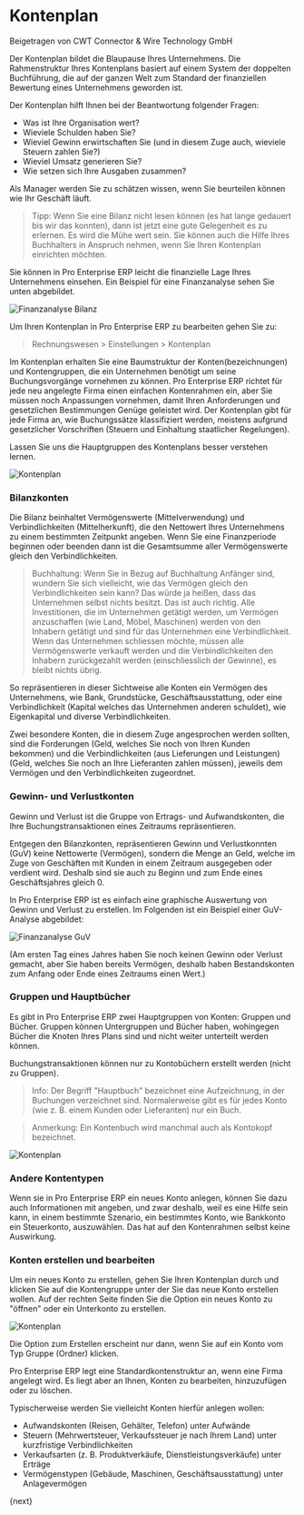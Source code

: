 # Kontenplan
<span class="text-muted contributed-by">Beigetragen von CWT Connector & Wire Technology GmbH</span>

Der Kontenplan bildet die Blaupause Ihres Unternehmens. Die Rahmenstruktur Ihres Kontenplans basiert auf einem System der doppelten Buchführung, die auf der ganzen Welt zum Standard der finanziellen Bewertung eines Unternehmens geworden ist.

Der Kontenplan hilft Ihnen bei der Beantwortung folgender Fragen:

* Was ist Ihre Organisation wert?
* Wieviele Schulden haben Sie?
* Wieviel Gewinn erwirtschaften Sie (und in diesem Zuge auch, wieviele Steuern zahlen Sie?)
* Wieviel Umsatz generieren Sie?
* Wie setzen sich Ihre Ausgaben zusammen?

Als Manager werden Sie zu schätzen wissen, wenn Sie beurteilen können wie Ihr Geschäft läuft.

> Tipp: Wenn Sie eine Bilanz nicht lesen können (es hat lange gedauert bis wir das konnten), dann ist jetzt eine gute Gelegenheit es zu erlernen. Es wird die Mühe wert sein. Sie können auch die Hilfe Ihres Buchhalters in Anspruch nehmen, wenn Sie Ihren Kontenplan einrichten möchten.

Sie können in Pro Enterprise ERP leicht die finanzielle Lage Ihres Unternehmens einsehen. Ein Beispiel für eine Finanzanalyse sehen Sie unten abgebildet.

<img class="screenshot" alt="Finanzanalyse Bilanz" src="/docs/assets/img/accounts/financial-analytics-bl.png">

Um Ihren Kontenplan in Pro Enterprise ERP zu bearbeiten gehen Sie zu:

> Rechnungswesen > Einstellungen > Kontenplan

Im Kontenplan erhalten Sie eine Baumstruktur der Konten(bezeichnungen) und Kontengruppen, die ein Unternehmen benötigt um seine Buchungsvorgänge vornehmen zu können. Pro Enterprise ERP richtet für jede neu angelegte Firma einen einfachen Kontenrahmen ein, aber Sie müssen noch Anpassungen vornehmen, damit Ihren Anforderungen und gesetzlichen Bestimmungen Genüge geleistet wird. Der Kontenplan gibt für jede Firma an, wie Buchungssätze klassifiziert werden, meistens aufgrund gesetzlicher Vorschriften (Steuern und Einhaltung staatlicher Regelungen).

Lassen Sie uns die Hauptgruppen des Kontenplans besser verstehen lernen.

<img class="screenshot" alt="Kontenplan" src="/docs/assets/img/accounts/chart-of-accounts-1.png">

### Bilanzkonten

Die Bilanz beinhaltet Vermögenswerte (Mittelverwendung) und Verbindlichkeiten (Mittelherkunft), die den Nettowert Ihres Unternehmens zu einem bestimmten Zeitpunkt angeben. Wenn Sie eine Finanzperiode beginnen oder beenden dann ist die Gesamtsumme aller Vermögenswerte gleich den Verbindlichkeiten.

> Buchhaltung: Wenn Sie in Bezug auf Buchhaltung Anfänger sind, wundern Sie sich vielleicht, wie das Vermögen gleich den Verbindlichkeiten sein kann? Das würde ja heißen, dass das Unternehmen selbst nichts besitzt. Das ist auch richtig. Alle Investitionen, die im Unternehmen getätigt werden, um Vermögen anzuschaffen (wie Land, Möbel, Maschinen) werden von den Inhabern getätigt und sind für das Unternehmen eine Verbindlichkeit. Wenn das Unternehmen schliessen möchte, müssen alle Vermögenswerte verkauft werden und die Verbindlichkeiten den Inhabern zurückgezahlt werden (einschliesslich der Gewinne), es bleibt nichts übrig.

So repräsentieren in dieser Sichtweise alle Konten ein Vermögen des Unternehmens, wie Bank, Grundstücke, Geschäftsausstattung, oder eine Verbindlichkeit (Kapital welches das Unternehmen anderen schuldet), wie Eigenkapital und diverse Verbindlichkeiten.

Zwei besondere Konten, die in diesem Zuge angesprochen werden sollten, sind die Forderungen (Geld, welches Sie noch von Ihren Kunden bekommen) und die Verbindlichkeiten (aus Lieferungen und Leistungen) (Geld, welches Sie noch an Ihre Lieferanten zahlen müssen), jeweils dem Vermögen und den Verbindlichkeiten zugeordnet.

### Gewinn- und Verlustkonten

Gewinn und Verlust ist die Gruppe von Ertrags- und Aufwandskonten, die Ihre Buchungstransaktionen eines Zeitraums repräsentieren.

Entgegen den Bilanzkonten, repräsentieren Gewinn und Verlustkonnten (GuV) keine Nettowerte (Vermögen), sondern die Menge an Geld, welche im Zuge von Geschäften mit Kunden in einem Zeitraum ausgegeben oder verdient wird. Deshalb sind sie auch zu Beginn und zum Ende eines Geschäftsjahres gleich 0.

In Pro Enterprise ERP ist es einfach eine graphische Auswertung von Gewinn und Verlust zu erstellen. Im Folgenden ist ein Beispiel einer GuV-Analyse abgebildet:

<img class="screenshot" alt="Finanzanalyse GuV" src="/docs/assets/img/accounts/financial-analytics-pl.png">

(Am ersten Tag eines Jahres haben Sie noch keinen Gewinn oder Verlust gemacht, aber Sie haben bereits Vermögen, deshalb haben Bestandskonten zum Anfang oder Ende eines Zeitraums einen Wert.)

### Gruppen und Hauptbücher

Es gibt in Pro Enterprise ERP zwei Hauptgruppen von Konten: Gruppen und Bücher. Gruppen können Untergruppen und Bücher haben, wohingegen Bücher die Knoten Ihres Plans sind und nicht weiter unterteilt werden können.

Buchungstransaktionen können nur zu Kontobüchern erstellt werden (nicht zu Gruppen).

> Info: Der Begriff "Hauptbuch" bezeichnet eine Aufzeichnung, in der Buchungen verzeichnet sind. Normalerweise gibt es für jedes Konto (wie z. B. einem Kunden oder Lieferanten) nur ein Buch.

> Anmerkung: Ein Kontenbuch wird manchmal auch als Kontokopf bezeichnet.

<img class="screenshot" alt="Kontenplan" src="/docs/assets/img/accounts/chart-of-accounts-2.png">

### Andere Kontentypen

Wenn sie in Pro Enterprise ERP ein neues Konto anlegen, können Sie dazu auch Informationen mit angeben, und zwar deshalb, weil es eine Hilfe sein kann, in einem bestimmte Szenario, ein bestimmtes Konto, wie Bankkonto ein Steuerkonto, auszuwählen. Das hat auf den Kontenrahmen selbst keine Auswirkung.

### Konten erstellen und bearbeiten

Um ein neues Konto zu erstellen, gehen Sie Ihren Kontenplan durch und klicken Sie auf die Kontengruppe unter der Sie das neue Konto erstellen wollen. Auf der rechten Seite finden Sie die Option ein neues Konto zu "öffnen" oder ein Unterkonto zu erstellen.

<img class="screenshot" alt="Kontenplan" src="/docs/assets/img/accounts/chart-of-accounts-3.png">

Die Option zum Erstellen erscheint nur dann, wenn Sie auf ein Konto vom Typ Gruppe (Ordner) klicken.

Pro Enterprise ERP legt eine Standardkontenstruktur an, wenn eine Firma angelegt wird. Es liegt aber an Ihnen, Konten zu bearbeiten, hinzuzufügen oder zu löschen.

Typischerweise werden Sie vielleicht Konten hierfür anlegen wollen:

* Aufwandskonten (Reisen, Gehälter, Telefon) unter Aufwände
* Steuern (Mehrwertsteuer, Verkaufssteuer je nach Ihrem Land) unter kurzfristige Verbindlichkeiten
* Verkaufsarten (z. B. Produktverkäufe, Dienstleistungsverkäufe) unter Erträge
* Vermögenstypen (Gebäude, Maschinen, Geschäftsausstattung) unter Anlagevermögen

{next}
